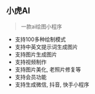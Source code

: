 ## 小虎AI
> 一款ai绘图小程序
* 支持100多种绘制模式
* 支持中英文提示词生成图片
* 支持图片生成图片
* 支持视频制作
* 支持图片美化, 老照片修复等
* 支持会员功能
* 支持生成微信, 抖音, 快手小程序

